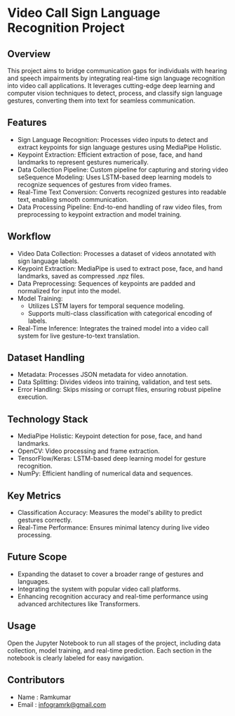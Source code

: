 # Video Call Sign Language Recognition Project

## Overview

This project aims to bridge communication gaps for individuals with hearing and speech impairments by integrating real-time sign language recognition into video call applications. It leverages cutting-edge deep learning and computer vision techniques to detect, process, and classify sign language gestures, converting them into text for seamless communication.

## Features
- Sign Language Recognition: Processes video inputs to detect and extract keypoints for sign language gestures using MediaPipe Holistic.
- Keypoint Extraction: Efficient extraction of pose, face, and hand landmarks to represent gestures numerically.
- Data Collection Pipeline: Custom pipeline for capturing and storing video seSequence Modeling: Uses LSTM-based deep learning models to recognize sequences of gestures from video frames.
- Real-Time Text Conversion: Converts recognized gestures into readable text, enabling smooth communication.
- Data Processing Pipeline: End-to-end handling of raw video files, from preprocessing to keypoint extraction and model training.

## Workflow

- Video Data Collection: Processes a dataset of videos annotated with sign language labels.
- Keypoint Extraction: MediaPipe is used to extract pose, face, and hand landmarks, saved as compressed .npz files.
- Data Preprocessing: Sequences of keypoints are padded and normalized for input into the model.
- Model Training:
  - Utilizes LSTM layers for temporal sequence modeling.
  - Supports multi-class classification with categorical encoding of labels.
- Real-Time Inference: Integrates the trained model into a video call system for live gesture-to-text translation.

## Dataset Handling
- Metadata: Processes JSON metadata for video annotation.
- Data Splitting: Divides videos into training, validation, and test sets.
- Error Handling: Skips missing or corrupt files, ensuring robust pipeline execution.

## Technology Stack
- MediaPipe Holistic: Keypoint detection for pose, face, and hand landmarks.
- OpenCV: Video processing and frame extraction.
- TensorFlow/Keras: LSTM-based deep learning model for gesture recognition.
- NumPy: Efficient handling of numerical data and sequences.

## Key Metrics
- Classification Accuracy: Measures the model's ability to predict gestures correctly.
- Real-Time Performance: Ensures minimal latency during live video processing.

## Future Scope
- Expanding the dataset to cover a broader range of gestures and languages.
- Integrating the system with popular video call platforms.
- Enhancing recognition accuracy and real-time performance using advanced architectures like Transformers.

## Usage

Open the Jupyter Notebook to run all stages of the project, including data collection, model training, and real-time prediction. Each section in the notebook is clearly labeled for easy navigation.

## Contributors
- Name : Ramkumar
- Email : infogramrk@gmail.com


